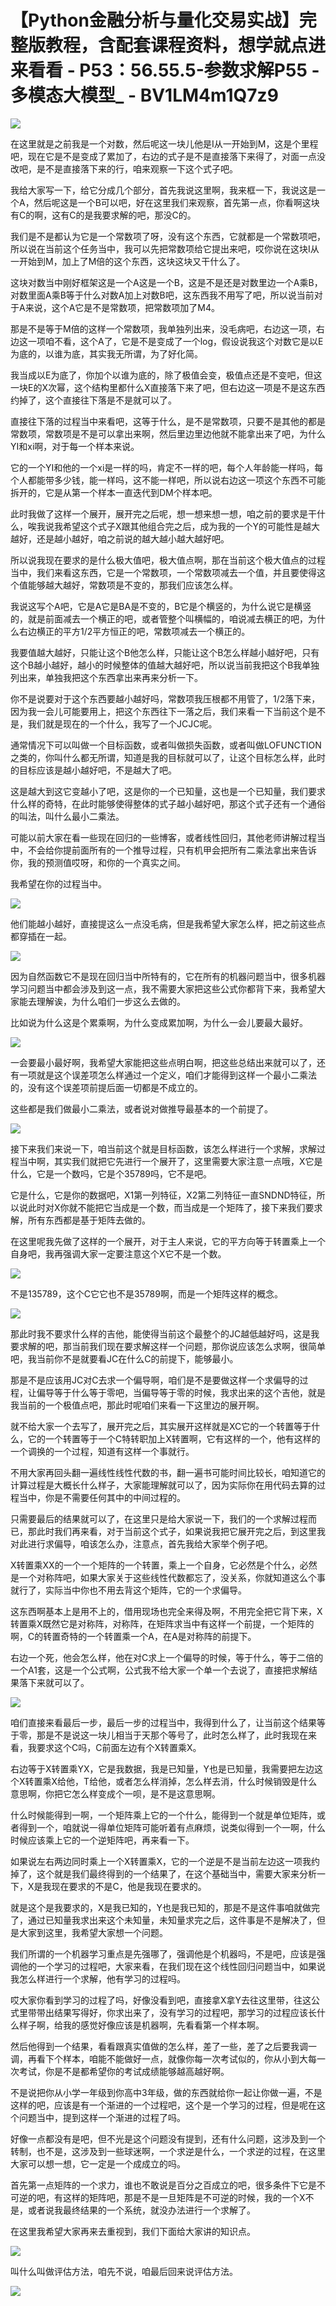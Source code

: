 # 【Python金融分析与量化交易实战】完整版教程，含配套课程资料，想学就点进来看看 - P53：56.55.5-参数求解P55 - 多模态大模型_ - BV1LM4m1Q7z9

![](img/a621db85c83cf89c9aaae2744e6fd4f5_0.png)

在这里就是之前我是一个对数，然后呢这一块儿他是I从一开始到M，这是个里程吧，现在它是不是变成了累加了，右边的式子是不是直接落下来得了，对面一点没改吧，是不是直接落下来的行，咱来观察一下这个式子吧。

我给大家写一下，给它分成几个部分，首先我说这里啊，我来框一下，我说这是一个A，然后呢这是一个B可以吧，好在这里我们来观察，首先第一点，你看啊这块有C的啊，这有C的是我要求解的吧，那没C的。

我们是不是都认为它是一个常数项了呀，没有这个东西，它就都是一个常数项吧，所以说在当前这个任务当中，我可以先把常数项给它提出来吧，哎你说在这块I从一开始到M，加上了M倍的这个东西，这块这块又干什么了。

这块对数当中刚好框架这是一个A这是一个B，这是不是还是对数里边一个A乘B，对数里面A乘B等于什么对数A加上对数B吧，这东西我不用写了吧，所以说当前对于A来说，这个A它是不是常数项，把常数项加了M4。

那是不是等于M倍的这样一个常数项，我单独列出来，没毛病吧，右边这一项，右边这一项咱不看，这个A了，它是不是变成了一个log，假设说我这个对数它是以E为底的，以谁为底，其实我无所谓，为了好化简。

我当成以E为底了，你加个以谁为底的，除了极值会变，极值点还是不变吧，但这一块E的X次幂，这个结构里都什么X直接落下来了吧，但右边这一项是不是这东西约掉了，这个直接往下落是不是就可以了。

直接往下落的过程当中来看吧，这等于什么，是不是常数项，只要不是其他的都是常数项，常数项是不是可以拿出来啊，然后里边里边他就不能拿出来了吧，为什么YI和xi啊，对于每一个样本来说。

它的一个YI和他的一个xi是一样的吗，肯定不一样的吧，每个人年龄能一样吗，每个人都能带多少钱，能一样吗，这不能一样吧，所以说右边这一项这个东西不可能拆开的，它是从第一个样本一直迭代到DM个样本吧。

此时我做了这样一个展开，展开完之后呢，想一想来想一想，咱之前的要求是干什么，唉我说我希望这个式子X跟其他组合完之后，成为我的一个Y的可能性是越大越好，还是越小越好，咱之前说的越大越小越大越好吧。

所以说我现在要求的是什么极大值吧，极大值点啊，那在当前这个极大值点的过程当中，我们来看这东西，它是一个常数项，一个常数项减去一个值，并且要使得这个值能够越大越好，常数项是不变的，那我们应该怎么样。

我说这写个A吧，它是A它是BA是不变的，B它是个横竖的，为什么说它是横竖的，就是前面减去一个横正的吧，或者管整个叫横幅的，咱说减去横正的吧，为什么右边横正的平方1/2平方恒正的吧，常数项减去一个横正的。

我要值越大越好，只能让这个B他怎么样，只能让这个B怎么样越小越好吧，只有这个B越小越好，越小的时候整体的值越大越好吧，所以说当前我把这个B我单独列出来，单独我把这个东西拿出来再来分析一下。

你不是说要对于这个东西要越小越好吗，常数项我压根都不用管了，1/2落下来，因为我一会儿可能要用上，把这个东西往下一落之后，我们来看一下当前这个是不是，我们就是现在的一个什么，我写了一个JCJC呢。

通常情况下可以叫做一个目标函数，或者叫做损失函数，或者叫做LOFUNCTION之类的，你叫什么都无所谓，知道是我的目标就可以了，让这个目标怎么样，此时的目标应该是越小越好吧，不是越大了吧。

这是越大到这它变越小了吧，这是你的一个已知量，这也是一个已知量，我们要求什么样的奇特，在此时能够使得整体的式子越小越好吧，那这个式子还有一个通俗的叫法，叫什么最小二乘法。

可能以前大家在看一些现在回归的一些博客，或者线性回归，其他老师讲解过程当中，不会给你提前面所有的一个推导过程，只有机甲会把所有二乘法拿出来告诉你，我的预测值哎呀，和你的一个真实之间。

我希望在你的过程当中。

![](img/a621db85c83cf89c9aaae2744e6fd4f5_2.png)

他们能越小越好，直接提这么一点没毛病，但是我希望大家怎么样，把之前这些点都穿插在一起。

![](img/a621db85c83cf89c9aaae2744e6fd4f5_4.png)

因为自然函数它不是现在回归当中所特有的，它在所有的机器问题当中，很多机器学习问题当中都会涉及到这一点，我不需要大家把这些公式你都背下来，我希望大家能去理解诶，为什么咱们一步这么去做的。

比如说为什么这是个累乘啊，为什么变成累加啊，为什么一会儿要最大最好。

![](img/a621db85c83cf89c9aaae2744e6fd4f5_6.png)

一会要最小最好啊，我希望大家能把这些点明白啊，把这些总结出来就可以了，还有一项就是这个误差项怎么样通过一个定义，咱们才能得到这样一个最小二乘法的，没有这个误差项前提后面一切都是不成立的。

这些都是我们做最小二乘法，或者说对做推导最基本的一个前提了。

![](img/a621db85c83cf89c9aaae2744e6fd4f5_8.png)

接下来我们来说一下，咱当前这个就是目标函数，该怎么样进行一个求解，求解过程当中啊，其实我们就把它先进行一个展开了，这里需要大家注意一点哦，X它是什么，它是一个数吗，它是个35789吗，它不是吧。

它是什么，它是你的数据吧，X1第一列特征，X2第二列特征一直SNDND特征，所以说此时对X你就不能把它当成是一个数，而当成是一个矩阵了，接下来我们要求解，所有东西都是基于矩阵去做的。

在这里呢我先做了这样的一个展开，对于主人来说，它的平方向等于转置乘上一个自身吧，我再强调大家一定要注意这个X它不是一个数。



![](img/a621db85c83cf89c9aaae2744e6fd4f5_10.png)

不是135789，这个C它它也不是35789啊，而是一个矩阵这样的概念。

![](img/a621db85c83cf89c9aaae2744e6fd4f5_12.png)

那此时我不要求什么样的吉他，能使得当前这个最整个的JC越低越好吗，这是我要求解的吧，那当前我们现在要求解这样一个问题，那你说应该怎么求啊，很简单吧，我当前你不是就要看JC在什么C的前提下，能够最小。

那是不是应该用JC对C去求一个偏导啊，咱们是不是要做这样一个求偏导的过程，让偏导等于什么等于零吧，当偏导等于零的时候，我求出来的这个吉他，就是我当前的一个极值点吧，那此时呢咱们来看一下这里边的展开啊。

就不给大家一个去写了，展开完之后，其实展开这样就是XC它的一个转置等于什么，它的一个转置等于一个C特转职加上X转置啊，它有这样的一个，他有这样的一个调换的一个过程，知道有这样一个事就行。

不用大家再回头翻一遍线性线性代数的书，翻一遍书可能时间比较长，咱知道它的计算过程是大概长什么样子，大家能理解就可以了，因为实际你在用代码去算的过程当中，你是不需要任何其中的中间过程的。

只需要最后的结果就可以了，在这里只是给大家说一下，我们的一个求解过程而已，那此时我们再来看，对于当前这个式子，如果说我把它展开完之后，到这里我对此进行求偏导，咱该怎么办，注意点，首先我给大家举个例子吧。

X转置乘XX的一个一个矩阵的一个转置，乘上一个自身，它必然是个什么，必然是一个对称阵吧，如果大家关于这些线性代数都忘了，没关系，你就知道这么个事就行了，实际当中你也不用去背这个矩阵，它的一个求偏导。

这东西啊基本上是用不上的，借用现场也完全来得及啊，不用完全把它背下来，X转置乘X既然它是对称阵，对称阵，在矩阵求当中有这样一个前提，一个矩阵的啊，C的转置奇特的一个转置乘一个A，在A是对称阵的前提下。

右边一个死，他会怎么样，他在对C求上一个偏导的时候，等于什么，等于二倍的一个A1套，这是一个公式啊，公式我不给大家一个单一个去说了，直接把求解结果落下来就可以了。



![](img/a621db85c83cf89c9aaae2744e6fd4f5_14.png)

咱们直接来看最后一步，最后一步的过程当中，我得到什么了，让当前这个结果等于零，那是不是说这一块儿相当于天那个等号了，此时怎么样了，此时我现在来看，我要求这个C吗，C前面左边有个X转置乘X。

右边等于X转置乘YX，它是我数据，我是已知量，Y也是已知量，我需要把左边这个X转置乘X给他，T给他，或者怎么样消掉，怎么样去消，什么时候销毁是什么意思啊，你把它怎么样变成个一呗，是不是这意思啊。

什么时候能得到一啊，一个矩阵乘上它的一个什么，能得到一个就是单位矩阵，或者得到一个，咱就说一得单位矩阵可能听着有点麻烦，说类似得到一个一啊，什么时候应该乘上它的一个逆矩阵吧，再来看一下。

如果说左右两边同时乘上一个X转置乘X，它的一个逆是不是当前左边这一项我约掉了，这个就是我们最终得到的一个结果了，在这个基础当中，需要大家来分析一下，X是我现在要求的不是C，他是我现在要求的。

就是这个是我要求的，X是我已知的，Y也是我已知的，那是不是这件事咱就做完了，通过已知量我求出来这个未知量，未知量求完之后，这件事是不是解决了，但是大家到这里，我希望大家想一个问题。

我们所谓的一个机器学习重点是先强哪了，强调他是个机器吗，不是吧，应该是强调他的一个学习的过程吧，大家来看，在我们现在这个线性回归问题当中，如果说我怎么样进行一个求解，他有学习的过程吗。

哎大家你看到学习的过程了吗，好像没看到吧，直接拿X拿Y去往这里带，往这公式里带带出结果写得好，你求出来了，没有学习的过程吧，那学习的过程应该长什么样子啊，给我的感觉好像应该是机器啊，先看看第一个样本啊。

然后他得到一个结果，看看跟真实值做的怎么样，差了一些，差了之后要我调一调，再看下个样本，咱能不能做好一点，就像你每一次考试似的，你从小到大每一次考试，你是不是都希望你的考试成绩能够越高越好啊。

不是说把你从小学一年级到你高中3年级，做的东西就给你一起让你做一遍，不是这样的吧，应该是有一个渐进的一个过程吧，这个是一个学习的过程，但是呢在这个问题当中，提到这样一个渐进的过程了吗。

好像一点都没有是吧，但不光是这个问题没有提到，还有什么问题，这涉及到一个转制，也不是，这涉及到一些球迷啊，一个求逆是什么，一个求逆的过程，在这里大家可以想一想，它一定是一个成成立的吗。

首先第一点矩阵的一个求力，谁也不敢说是百分之百成立的吧，很多条件下它是不可逆的吧，有这样的矩阵吧，那是不是一旦矩阵是不可逆的时候，我的一个X不是，或者说我最终结果的一个系统，就没办法进行一个求解了。

在这里我希望大家再来去重视到，我们下面给大家讲的知识点。

![](img/a621db85c83cf89c9aaae2744e6fd4f5_16.png)

叫什么叫做评估方法，咱先不说，咱最后回来说评估方法。

![](img/a621db85c83cf89c9aaae2744e6fd4f5_18.png)